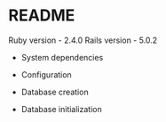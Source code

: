 # README

Ruby version - 2.4.0
Rails version - 5.0.2

* System dependencies

* Configuration

* Database creation

* Database initialization